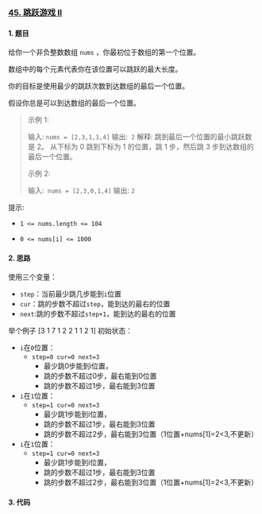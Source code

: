 ### [45. 跳跃游戏 II](https://leetcode-cn.com/problems/jump-game-ii/) 

#### 1. 题目

给你一个非负整数数组 `nums` ，你最初位于数组的第一个位置。

数组中的每个元素代表你在该位置可以跳跃的最大长度。

你的目标是使用最少的跳跃次数到达数组的最后一个位置。

假设你总是可以到达数组的最后一个位置。

> 示例 1:
>
> 输入: `nums = [2,3,1,1,4]`
> 输出:` 2`
> 解释: 跳到最后一个位置的最小跳跃数是 2。
> 从下标为 0 跳到下标为 1 的位置，跳 1 步，然后跳 3 步到达数组的最后一个位置。
>
> 示例 2:
>
> 输入:` nums = [2,3,0,1,4]`
> 输出: `2`
>
>
> 


提示:

- `1 <= nums.length <= 104`

- `0 <= nums[i] <= 1000`

#### 2. 思路

使用三个变量：

- `step`：当前最少跳几步能到`i`位置
- `cur`：跳的步数不超过`step`，能到达的最右的位置
- `next`:跳的步数不超过`step+1`，能到达的最右的位置

举个例子
[3 1 7 1 2 2 1 1 2 1]
初始状态：
- `i`在`0`位置： 
  - `step=0 cur=0 next=3`
    - 最少跳0步能到i位置，
    - 跳的步数不超过0步，最右能到0位置
    - 跳的步数不超过1步，最右能到3位置
- `i`在`1`位置：
  - `step=1 cur=0 next=3`
    - 最少跳1步能到i位置，
    - 跳的步数不超过1步，最右能到3位置
    - 跳的步数不超过2步，最右能到3位置（1位置+nums[1]=2<3,不更新）
- `i`在`1`位置：
  - `step=1 cur=0 next=3`
    - 最少跳1步能到i位置，
    - 跳的步数不超过1步，最右能到3位置
    - 跳的步数不超过2步，最右能到3位置（1位置+nums[1]=2<3,不更新）
#### 3. 代码

```python

```

